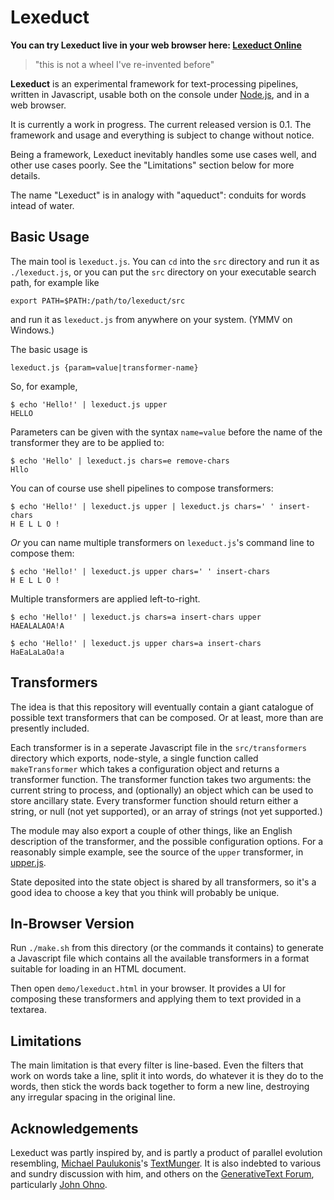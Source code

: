 Lexeduct
========

**You can try Lexeduct live in your web browser here: [Lexeduct Online][]**

> "this is not a wheel I've re-invented before"

**Lexeduct** is an experimental framework for text-processing pipelines,
written in Javascript, usable both on the console under [Node.js][], and
in a web browser.

It is currently a work in progress.  The current released version is 0.1.
The framework and usage and everything is subject to change without notice.

Being a framework, Lexeduct inevitably handles some use cases well, and other
use cases poorly.  See the "Limitations" section below for more details.

The name "Lexeduct" is in analogy with "aqueduct": conduits for words intead
of water.

Basic Usage
-----------

The main tool is `lexeduct.js`.  You can `cd` into the `src` directory and run
it as `./lexeduct.js`, or you can put the `src` directory on your executable
search path, for example like

    export PATH=$PATH:/path/to/lexeduct/src

and run it as `lexeduct.js` from anywhere on your system.  (YMMV on Windows.)

The basic usage is

    lexeduct.js {param=value|transformer-name}

So, for example,

    $ echo 'Hello!' | lexeduct.js upper
    HELLO

Parameters can be given with the syntax `name=value` before the name of the
transformer they are to be applied to:

    $ echo 'Hello' | lexeduct.js chars=e remove-chars
    Hllo

You can of course use shell pipelines to compose transformers:

    $ echo 'Hello!' | lexeduct.js upper | lexeduct.js chars=' ' insert-chars
    H E L L O !

*Or* you can name multiple transformers on `lexeduct.js`'s command line to
compose them:

    $ echo 'Hello!' | lexeduct.js upper chars=' ' insert-chars
    H E L L O !

Multiple transformers are applied left-to-right.

    $ echo 'Hello!' | lexeduct.js chars=a insert-chars upper
    HAEALALAOA!A

    $ echo 'Hello!' | lexeduct.js upper chars=a insert-chars
    HaEaLaLaOa!a

Transformers
------------

The idea is that this repository will eventually contain a giant catalogue
of possible text transformers that can be composed.  Or at least, more than
are presently included.

Each transformer is in a seperate Javascript file in the `src/transformers`
directory which exports, node-style, a single function called `makeTransformer`
which takes a configuration object and returns a transformer function.  The
transformer function takes two arguments: the current string to process, and
(optionally) an object which can be used to store ancillary state.  Every
transformer function should return either a string, or null (not yet supported),
or an array of strings (not yet supported.)

The module may also export a couple of other things, like an English description
of the transformer, and the possible configuration options.  For a reasonably
simple example, see the source of the `upper` transformer, in [upper.js][].

State deposited into the state object is shared by all transformers, so it's
a good idea to choose a key that you think will probably be unique.

In-Browser Version
------------------

Run `./make.sh` from this directory (or the commands it contains) to generate
a Javascript file which contains all the available transformers in a format
suitable for loading in an HTML document.

Then open `demo/lexeduct.html` in your browser.  It provides a UI for composing
these transformers and applying them to text provided in a textarea.

Limitations
-----------

The main limitation is that every filter is line-based.  Even the filters
that work on words take a line, split it into words, do whatever it is they
do to the words, then stick the words back together to form a new line,
destroying any irregular spacing in the original line.

Acknowledgements
----------------

Lexeduct was partly inspired by, and is partly a product of parallel evolution
resembling, [Michael Paulukonis][]'s [TextMunger][].  It is also indebted to
various and sundry discussion with him, and others on the
[GenerativeText Forum][], particularly [John Ohno][].

[Lexeduct Online]:      http://MichaelPaulukonis.github.io/Lexeduct/in-browser/
[Node.js]:              https://nodejs.org/
[upper.js]:             https://github.com/catseye/Lexeduct/blob/master/src/transformers/upper.js
[Michael Paulukonis]:   https://github.com/MichaelPaulukonis/
[TextMunger]:           https://github.com/MichaelPaulukonis/text-munger
[GenerativeText Forum]: https://groups.google.com/forum/#!forum/generativetext
[John Ohno]:            https://github.com/enkiv2/
